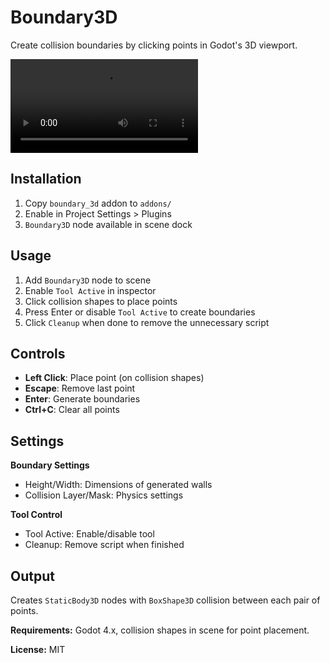 # Boundary3D

Create collision boundaries by clicking points in Godot's 3D viewport.

![demo](Documentation/demo.mp4)

## Installation

1. Copy `boundary_3d` addon to `addons/`
2. Enable in Project Settings > Plugins
3. `Boundary3D` node available in scene dock

## Usage

1. Add `Boundary3D` node to scene
2. Enable `Tool Active` in inspector
3. Click collision shapes to place points
4. Press Enter or disable `Tool Active` to create boundaries
5. Click `Cleanup` when done to remove the unnecessary script

## Controls

- **Left Click**: Place point (on collision shapes)
- **Escape**: Remove last point
- **Enter**: Generate boundaries
- **Ctrl+C**: Clear all points

## Settings

**Boundary Settings**
- Height/Width: Dimensions of generated walls
- Collision Layer/Mask: Physics settings

**Tool Control**
- Tool Active: Enable/disable tool
- Cleanup: Remove script when finished

## Output

Creates `StaticBody3D` nodes with `BoxShape3D` collision between each pair of points.

**Requirements:** Godot 4.x, collision shapes in scene for point placement.

**License:** MIT
